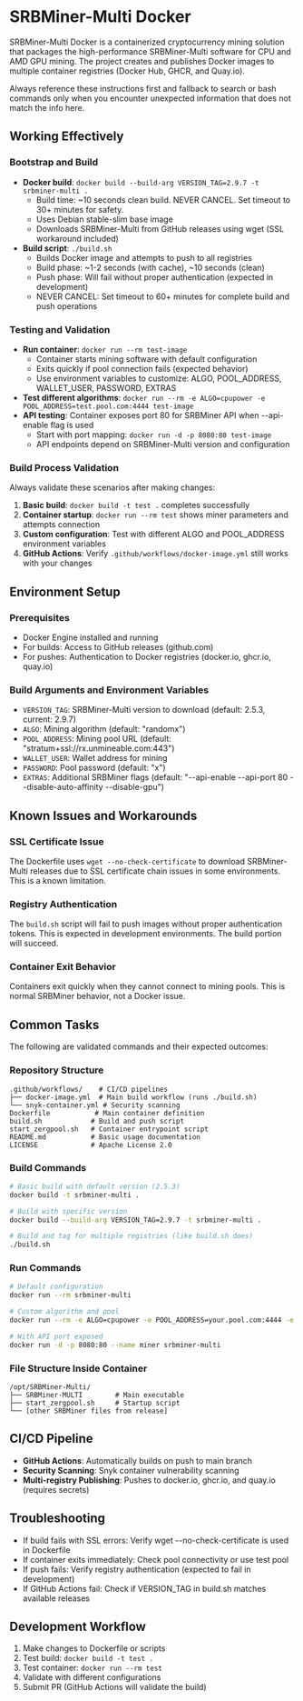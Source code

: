 # SRBMiner-Multi Docker

SRBMiner-Multi Docker is a containerized cryptocurrency mining solution that packages the high-performance SRBMiner-Multi software for CPU and AMD GPU mining. The project creates and publishes Docker images to multiple container registries (Docker Hub, GHCR, and Quay.io).

Always reference these instructions first and fallback to search or bash commands only when you encounter unexpected information that does not match the info here.

## Working Effectively

### Bootstrap and Build
- **Docker build**: `docker build --build-arg VERSION_TAG=2.9.7 -t srbminer-multi .`
  - Build time: ~10 seconds clean build. NEVER CANCEL. Set timeout to 30+ minutes for safety.
  - Uses Debian stable-slim base image
  - Downloads SRBMiner-Multi from GitHub releases using wget (SSL workaround included)
- **Build script**: `./build.sh`
  - Builds Docker image and attempts to push to all registries
  - Build phase: ~1-2 seconds (with cache), ~10 seconds (clean)
  - Push phase: Will fail without proper authentication (expected in development)
  - NEVER CANCEL: Set timeout to 60+ minutes for complete build and push operations

### Testing and Validation
- **Run container**: `docker run --rm test-image`
  - Container starts mining software with default configuration
  - Exits quickly if pool connection fails (expected behavior)
  - Use environment variables to customize: ALGO, POOL_ADDRESS, WALLET_USER, PASSWORD, EXTRAS
- **Test different algorithms**: `docker run --rm -e ALGO=cpupower -e POOL_ADDRESS=test.pool.com:4444 test-image`
- **API testing**: Container exposes port 80 for SRBMiner API when --api-enable flag is used
  - Start with port mapping: `docker run -d -p 8080:80 test-image`
  - API endpoints depend on SRBMiner-Multi version and configuration

### Build Process Validation
Always validate these scenarios after making changes:
1. **Basic build**: `docker build -t test .` completes successfully
2. **Container startup**: `docker run --rm test` shows miner parameters and attempts connection
3. **Custom configuration**: Test with different ALGO and POOL_ADDRESS environment variables
4. **GitHub Actions**: Verify `.github/workflows/docker-image.yml` still works with your changes

## Environment Setup

### Prerequisites
- Docker Engine installed and running
- For builds: Access to GitHub releases (github.com)
- For pushes: Authentication to Docker registries (docker.io, ghcr.io, quay.io)

### Build Arguments and Environment Variables
- `VERSION_TAG`: SRBMiner-Multi version to download (default: 2.5.3, current: 2.9.7)
- `ALGO`: Mining algorithm (default: "randomx")
- `POOL_ADDRESS`: Mining pool URL (default: "stratum+ssl://rx.unmineable.com:443")
- `WALLET_USER`: Wallet address for mining
- `PASSWORD`: Pool password (default: "x")
- `EXTRAS`: Additional SRBMiner flags (default: "--api-enable --api-port 80 --disable-auto-affinity --disable-gpu")

## Known Issues and Workarounds

### SSL Certificate Issue
The Dockerfile uses `wget --no-check-certificate` to download SRBMiner-Multi releases due to SSL certificate chain issues in some environments. This is a known limitation.

### Registry Authentication
The `build.sh` script will fail to push images without proper authentication tokens. This is expected in development environments. The build portion will succeed.

### Container Exit Behavior
Containers exit quickly when they cannot connect to mining pools. This is normal SRBMiner behavior, not a Docker issue.

## Common Tasks

The following are validated commands and their expected outcomes:

### Repository Structure
```
.github/workflows/    # CI/CD pipelines
├── docker-image.yml  # Main build workflow (runs ./build.sh)
└── snyk-container.yml # Security scanning
Dockerfile           # Main container definition
build.sh            # Build and push script
start_zergpool.sh   # Container entrypoint script
README.md           # Basic usage documentation
LICENSE             # Apache License 2.0
```

### Build Commands
```bash
# Basic build with default version (2.5.3)
docker build -t srbminer-multi .

# Build with specific version
docker build --build-arg VERSION_TAG=2.9.7 -t srbminer-multi .

# Build and tag for multiple registries (like build.sh does)
./build.sh
```

### Run Commands
```bash
# Default configuration
docker run --rm srbminer-multi

# Custom algorithm and pool
docker run --rm -e ALGO=cpupower -e POOL_ADDRESS=your.pool.com:4444 -e WALLET_USER=your_wallet srbminer-multi

# With API port exposed
docker run -d -p 8080:80 --name miner srbminer-multi
```

### File Structure Inside Container
```
/opt/SRBMiner-Multi/
├── SRBMiner-MULTI        # Main executable
├── start_zergpool.sh     # Startup script
└── [other SRBMiner files from release]
```

## CI/CD Pipeline
- **GitHub Actions**: Automatically builds on push to main branch
- **Security Scanning**: Snyk container vulnerability scanning
- **Multi-registry Publishing**: Pushes to docker.io, ghcr.io, and quay.io (requires secrets)

## Troubleshooting
- If build fails with SSL errors: Verify wget --no-check-certificate is used in Dockerfile
- If container exits immediately: Check pool connectivity or use test pool
- If push fails: Verify registry authentication (expected to fail in development)
- If GitHub Actions fail: Check if VERSION_TAG in build.sh matches available releases

## Development Workflow
1. Make changes to Dockerfile or scripts
2. Test build: `docker build -t test .`
3. Test container: `docker run --rm test`
4. Validate with different configurations
5. Submit PR (GitHub Actions will validate the build)
